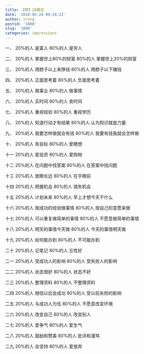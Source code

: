 ```yaml
---
title: 【转】28理论
date: '2010-05-24 09:24:22'
author: zrong
postid: '1008'
slug: '1008'
categories: impressions
---
```


一、 20%的人 是富人 80%的人 是穷人

二、 20%的人 掌握世上80%的财富 80%的人 掌握世上20%的财富

三、 20%的人 用脖子以上来挣钱 80%的人 用脖子以下赚钱

四、 20%的人 正面思考着 80%的人 负面思考着

五、 20%的人 做事业 80%的人 做事情

六、 20%的人 买时间 80%的人 卖时间

七、 20%的人 重视经验 80%的人 重视学历

八、 20%的人 知道行动才有结果 80%的人 认为知识就是力量  
<!--more-->  
九、 20%的人 我要怎样做就会有钱 80%的人 我要有钱我就会怎样做

十、 20%的人 有目标 80%的人 爱瞎想

十一 20%的人 爱投资 80%的人 爱购物

十二 20%的人 在问题中找答案 80%的人 在答案中找问题

十三 20%的人 放眼长远 80%的人 在乎眼前

十四 20%的人 把握机会 80%的人 错失机会

十五 20%的人 计划未来 80%的人 早上才想今天干什么

十六 20%的人 按成功的经验做事情 80%的人 按自己的意愿来做

十七 20%的人 可以重复做简单的事情 80%的人 不愿意做简单的事情

十八 20%的人 明天的事情今天做 80%的人 今天的事情明天做

十九 20%的人 如何能办到 80%的人 不可能办到

二十 20%的人 记笔记 80%的人 忘性好

二一 20%的人 受成功人的影响 80%的人 受失败人的影响

二二 20%的人 状态很好 80%的人 状态不好

二三 20%的人 整理资料 80%的人 不整理资料

二四 20%的人 相信以后会成功 80%的人 受以前失败的影响

二五 20%的人 与成功人为伍 80%的人 不愿意改变环境

二六 20%的人 改变自己 80%的人 改变别人

二七 20%的人 爱争气 80%的人 爱生气

二八 20%的人 鼓励和赞美 80%的人 批评和漫骂

二九 20%的人 会坚持 80%的人 爱放弃

